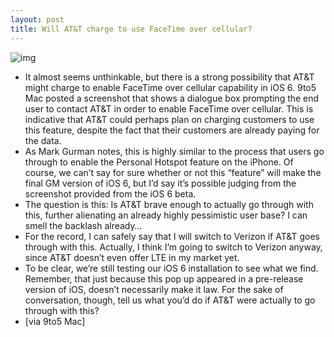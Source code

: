 ```yaml
---
layout: post
title: Will AT&T charge to use FaceTime over cellular?
---
```

![img](http://media.idownloadblog.com/wp-content/uploads/2012/07/face-time-over-cellular-att-e1342502364769.jpg)
* It almost seems unthinkable, but there is a strong possibility that AT&T might charge to enable FaceTime over cellular capability in iOS 6. 9to5 Mac posted a screenshot that shows a dialogue box prompting the end user to contact AT&T in order to enable FaceTime over cellular. This is indicative that AT&T could perhaps plan on charging customers to use this feature, despite the fact that their customers are already paying for the data.
* As Mark Gurman notes, this is highly similar to the process that users go through to enable the Personal Hotspot feature on the iPhone. Of course, we can’t say for sure whether or not this “feature” will make the final GM version of iOS 6, but I’d say it’s possible judging from the screenshot provided from the iOS 6 beta.
* The question is this: Is AT&T brave enough to actually go through with this, further alienating an already highly pessimistic user base? I can smell the backlash already…
* For the record, I can safely say that I will switch to Verizon if AT&T goes through with this. Actually, I think I’m going to switch to Verizon anyway, since AT&T doesn’t even offer LTE in my market yet.
* To be clear, we’re still testing our iOS 6 installation to see what we find. Remember, that just because this pop up appeared in a pre-release version of iOS, doesn’t necessarily make it law. For the sake of conversation, though, tell us what you’d do if AT&T were actually to go through with this?
* [via 9to5 Mac]

